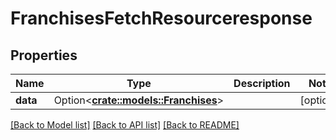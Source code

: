 # FranchisesFetchResourceresponse

## Properties

Name | Type | Description | Notes
------------ | ------------- | ------------- | -------------
**data** | Option<[**crate::models::Franchises**](franchises.md)> |  | [optional]

[[Back to Model list]](../README.md#documentation-for-models) [[Back to API list]](../README.md#documentation-for-api-endpoints) [[Back to README]](../README.md)


